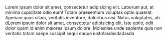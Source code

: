 Lorem ipsum dolor sit amet, consectetur adipisicing elit. Laborum aut, at minima cupiditate odio eum! Totam praesentium voluptas optio quaerat. Aperiam quas ullam, veritatis inventore, doloribus nisi. Natus voluptates, ab.
dLorem ipsum dolor sit amet, consectetur adipisicing elit. Iste optio, odit dolor quam id enim maiores ipsum dolore. Molestiae unde sapiente quia non veritatis totam saepe suscipit sequi eaque iusto!asdasdadasda